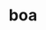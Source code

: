 ---
category: 3-letters
denotation: null
name: boa
reference_link: https://www.etymonline.com/word/boa
root_language: null
root_name: null
title: boa
type: free
word_sums:
- respelling: boa
  sum: 'Boa + '
---